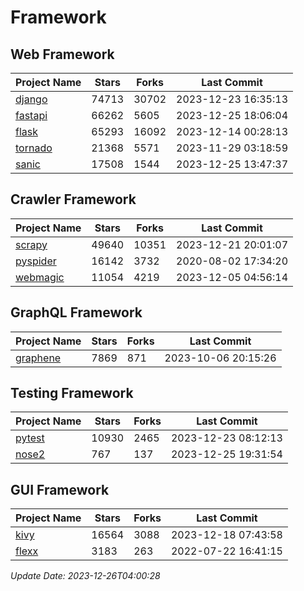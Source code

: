 # Framework

## Web Framework
| Project Name | Stars | Forks | Last Commit |
| ------------ | ----- | ----- | ----------- |
| [django](https://github.com/django/django) | 74713 | 30702 | 2023-12-23 16:35:13 |
| [fastapi](https://github.com/tiangolo/fastapi) | 66262 | 5605 | 2023-12-25 18:06:04 |
| [flask](https://github.com/pallets/flask) | 65293 | 16092 | 2023-12-14 00:28:13 |
| [tornado](https://github.com/tornadoweb/tornado) | 21368 | 5571 | 2023-11-29 03:18:59 |
| [sanic](https://github.com/sanic-org/sanic) | 17508 | 1544 | 2023-12-25 13:47:37 |

## Crawler Framework
| Project Name | Stars | Forks | Last Commit |
| ------------ | ----- | ----- | ----------- |
| [scrapy](https://github.com/scrapy/scrapy) | 49640 | 10351 | 2023-12-21 20:01:07 |
| [pyspider](https://github.com/binux/pyspider) | 16142 | 3732 | 2020-08-02 17:34:20 |
| [webmagic](https://github.com/code4craft/webmagic) | 11054 | 4219 | 2023-12-05 04:56:14 |

## GraphQL Framework
| Project Name | Stars | Forks | Last Commit |
| ------------ | ----- | ----- | ----------- |
| [graphene](https://github.com/graphql-python/graphene) | 7869 | 871 | 2023-10-06 20:15:26 |

## Testing Framework
| Project Name | Stars | Forks | Last Commit |
| ------------ | ----- | ----- | ----------- |
| [pytest](https://github.com/pytest-dev/pytest) | 10930 | 2465 | 2023-12-23 08:12:13 |
| [nose2](https://github.com/nose-devs/nose2) | 767 | 137 | 2023-12-25 19:31:54 |

## GUI Framework
| Project Name | Stars | Forks | Last Commit |
| ------------ | ----- | ----- | ----------- |
| [kivy](https://github.com/kivy/kivy) | 16564 | 3088 | 2023-12-18 07:43:58 |
| [flexx](https://github.com/flexxui/flexx) | 3183 | 263 | 2022-07-22 16:41:15 |

*Update Date: 2023-12-26T04:00:28*